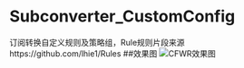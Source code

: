 # Subconverter_CustomConfig
订阅转换自定义规则及策略组，Rule规则片段来源https://github.com/lhie1/Rules
##效果图
![CFWR效果图](https://s1.ax1x.com/2020/04/18/Jny9gJ.png)
